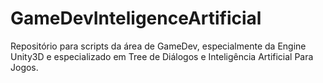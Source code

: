 # GameDevInteligenceArtificial
Repositório para scripts da área de GameDev, especialmente da Engine Unity3D e especializado em Tree de Diálogos e Inteligência Artificial Para Jogos.
